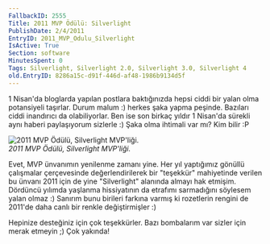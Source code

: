 ```yaml
---
FallbackID: 2555
Title: 2011 MVP Ödülü: Silverlight 
PublishDate: 2/4/2011
EntryID: 2011_MVP_Odulu_Silverlight
IsActive: True
Section: software
MinutesSpent: 0
Tags: Silverlight, Silverlight 2.0, Silverlight 3.0, Silverlight 4
old.EntryID: 8286a15c-d91f-446d-af48-1986b9134d5f
---
```

1 Nisan'da bloglarda yapılan postlara baktığınızda hepsi ciddi bir yalan
olma potansiyeli taşırlar. Durum malum :) herkes şaka yapma peşinde.
Bazıları ciddi inandırıcı da olabiliyorlar. Ben ise son birkaç yıldır 1
Nisan'da sürekli aynı haberi paylaşıyorum sizlerle :) Şaka olma ihtimali
var mı? Kim bilir :P

![2011 MVP Ödülü, Silverlight
MVP'liği.](media/2011_MVP_Odulu_Silverlight/01012011_11.jpg)\
*2011 MVP Ödülü, Silverlight MVP'liği.*

Evet, MVP ünvanımın yenilenme zamanı yine. Her yıl yaptığımız gönüllü
çalışmalar çerçevesinde değerlendirilerek bir "teşekkür" mahiyetinde
verilen bu ünvanı 2011 için de yine "Silverlight" alanında almayı hak
etmişim. Dördüncü yılımda yaşlanma hissiyatının da etrafımı sarmadığını
söylesem yalan olmaz :) Sanırım bunu birileri farkına varmış ki
rozetlerin rengini de 2011'de daha canlı bir renkle değiştirmişler :)

Hepinize desteğiniz için çok teşekkürler. Bazı bombalarım var sizler
için merak etmeyin ;) Çok yakında!



